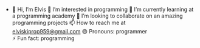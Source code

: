 - 👋 Hi, I’m Elvis
 👀 I’m interested in programming 
 🌱 I’m currently learning at a programming academy 
 💞️ I’m looking to collaborate on an amazing programming projects 
 📫 How to reach me at elviskiprop959@gmail.com
 😄 Pronouns: programmer      
 ⚡ Fun fact: programming 
